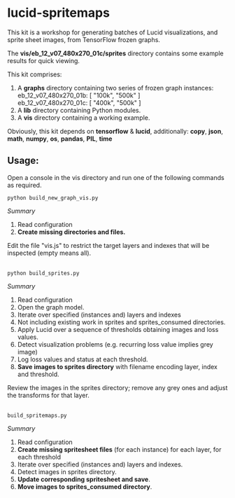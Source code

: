 # lucid-spritemaps

This kit is a workshop for generating batches of Lucid visualizations, and sprite sheet images, from TensorFlow frozen graphs.


The **vis/eb_12_v07_480x270_01c/sprites** directory contains some example results for quick viewing. 



This kit comprises:

1. A **graphs** directory containing two series of frozen graph instances:<br>
    eb_12_v07_480x270_01b:  [ "100k", "500k" ]<br>
    eb_12_v07_480x270_01c:  [ "400k", "500k" ]<br>   
2. A **lib** directory containing Python modules.<br>
3. A **vis** directory containing a working example.

Obviously, this kit depends on **tensorflow** & **lucid**, additionally: 
**copy**, **json**, **math**, **numpy**, **os**, **pandas**, **PIL**, **time**



        
## Usage:
Open a console in the vis directory and run one of the following commands as required.<br>

```
python build_new_graph_vis.py
```
_Summary_
1. Read configuration
2. **Create missing directories and files.**

Edit the file "vis.js" to restrict the target layers and indexes that will be inspected (empty means all).
<br>
<br>
```
python build_sprites.py
```
_Summary_
1. Read configuration
2. Open the graph model.
3. Iterate over specified (instances and) layers and indexes
4. Not including existing work in sprites and sprites_consumed directories.
5. Apply Lucid over a sequence of thresholds obtaining images and loss values.
6. Detect visualization problems (e.g. recurring loss value implies grey image)
7. Log loss values and status at each threshold.
8. **Save images to sprites directory** with filename encoding layer, index and threshold.

Review the images in the sprites directory; remove any grey ones and adjust the transforms for that layer.
<br>
<br>
```
build_spritemaps.py
```
_Summary_
1. Read configuration
2. **Create missing spritesheet files** (for each instance) for each layer, for each threshold 
3. Iterate over specified (instances and) layers and indexes.
4. Detect images in sprites directory.
5. **Update corresponding spritesheet and save**.
6. **Move images to sprites_consumed directory**.
<br>
<br>

        
        